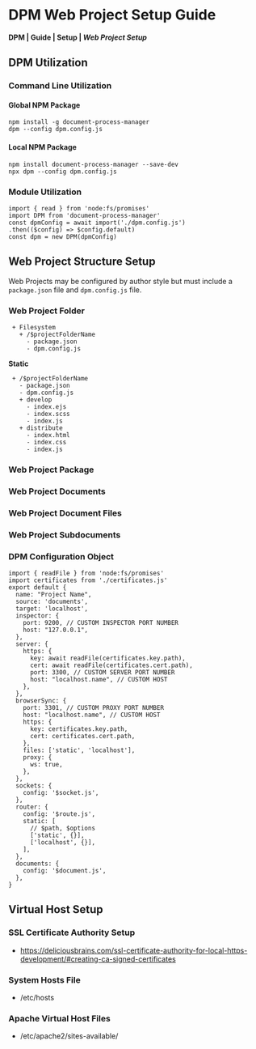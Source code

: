 # DPM Web Project Setup Guide
**DPM \| Guide \| Setup \| *Web Project Setup***  

## DPM Utilization
### Command Line Utilization
#### Global NPM Package
```
npm install -g document-process-manager
dpm --config dpm.config.js
```
#### Local NPM Package
```
npm install document-process-manager --save-dev
npx dpm --config dpm.config.js
```

### Module Utilization
```
import { read } from 'node:fs/promises'
import DPM from 'document-process-manager'
const dpmConfig = await import('./dpm.config.js')
.then(($config) => $config.default)
const dpm = new DPM(dpmConfig)
```

## Web Project Structure Setup
Web Projects may be configured by author style but must include a `package.json` file and `dpm.config.js` file.  
### Web Project Folder
```
 + Filesystem
   + /$projectFolderName
     - package.json
     - dpm.config.js
```

**Static**  
```
 + /$projectFolderName
   - package.json
   - dpm.config.js
   + develop
     - index.ejs
     - index.scss
     - index.js
   + distribute
     - index.html
     - index.css
     - index.js
```

### Web Project Package
### Web Project Documents
### Web Project Document Files
### Web Project Subdocuments
### DPM Configuration Object
```
import { readFile } from 'node:fs/promises'
import certificates from './certificates.js'
export default {
  name: "Project Name",
  source: 'documents',
  target: 'localhost',
  inspector: {
    port: 9200, // CUSTOM INSPECTOR PORT NUMBER
    host: "127.0.0.1",
  },
  server: {
    https: {
      key: await readFile(certificates.key.path),
      cert: await readFile(certificates.cert.path),
      port: 3300, // CUSTOM SERVER PORT NUMBER
      host: "localhost.name", // CUSTOM HOST
    },
  },
  browserSync: {
    port: 3301, // CUSTOM PROXY PORT NUMBER
    host: "localhost.name", // CUSTOM HOST
    https: {
      key: certificates.key.path,
      cert: certificates.cert.path,
    },
    files: ['static', 'localhost'],
    proxy: {
      ws: true,
    },
  },
  sockets: {
    config: '$socket.js',
  },
  router: {
    config: '$route.js',
    static: [
      // $path, $options
      ['static', {}],
      ['localhost', {}],
    ],
  },
  documents: {
    config: '$document.js',
  },
}
```
## Virtual Host Setup
### SSL Certificate Authority Setup
 - https://deliciousbrains.com/ssl-certificate-authority-for-local-https-development/#creating-ca-signed-certificates
### System Hosts File
 - /etc/hosts
### Apache Virtual Host Files
 - /etc/apache2/sites-available/

